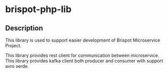 # brispot-php-lib

## Description
This library is used to support easier development of Brispot Microservice Project.

This library provides rest client for communication between microservice.
This library provides kafka client both producer and consumer with support avro serde.